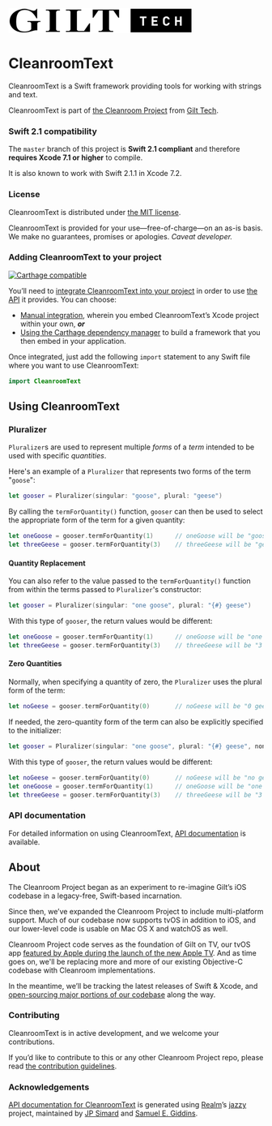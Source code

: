 ![Gilt Tech logo](https://raw.githubusercontent.com/gilt/Cleanroom/master/Assets/gilt-tech-logo.png)

# CleanroomText

CleanroomText is a Swift framework providing tools for working with strings and text.

CleanroomText is part of [the Cleanroom Project](https://github.com/gilt/Cleanroom) from [Gilt Tech](http://tech.gilt.com).



### Swift 2.1 compatibility

The `master` branch of this project is **Swift 2.1 compliant** and therefore **requires Xcode 7.1 or higher** to compile.

It is also known to work with Swift 2.1.1 in Xcode 7.2.

### License

CleanroomText is distributed under [the MIT license](/blob/master/LICENSE).

CleanroomText is provided for your use—free-of-charge—on an as-is basis. We make no guarantees, promises or apologies. *Caveat developer.*


### Adding CleanroomText to your project

[![Carthage compatible](https://img.shields.io/badge/Carthage-compatible-4BC51D.svg?style=flat)](https://github.com/Carthage/Carthage)

You’ll need to [integrate CleanroomText into your project](https://github.com/emaloney/CleanroomText/blob/master/INTEGRATION.md) in order to use [the API](https://rawgit.com/emaloney/CleanroomText/master/Documentation/API/index.html) it provides. You can choose:

- [Manual integration](https://github.com/emaloney/CleanroomText/blob/master/INTEGRATION.md#manual-integration), wherein you embed CleanroomText’s Xcode project within your own, **_or_**
- [Using the Carthage dependency manager](https://github.com/emaloney/CleanroomText/blob/master/INTEGRATION.md#carthage-integration) to build a framework that you then embed in your application.
 
Once integrated, just add the following `import` statement to any Swift file where you want to use CleanroomText:

```swift
import CleanroomText
```

## Using CleanroomText

### Pluralizer

`Pluralizer`s are used to represent multiple *forms* of a *term* intended to be used with specific *quantities*.

Here's an example of a `Pluralizer` that represents two forms of the term "`goose`":

```swift
let gooser = Pluralizer(singular: "goose", plural: "geese")
```

By calling the `termForQuantity()` function, `gooser` can then be used to select the appropriate form of the term for a given quantity:

```swift
let oneGoose = gooser.termForQuantity(1)      // oneGoose will be "goose"
let threeGeese = gooser.termForQuantity(3)    // threeGeese will be "geese"
```

#### Quantity Replacement

You can also refer to the value passed to the `termForQuantity()` function from within the terms passed to `Pluralizer`'s constructor:

```swift
let gooser = Pluralizer(singular: "one goose", plural: "{#} geese")
```

With this type of `gooser`, the return values would be different:

```swift
let oneGoose = gooser.termForQuantity(1)      // oneGoose will be "one goose"
let threeGeese = gooser.termForQuantity(3)    // threeGeese will be "3 geese"
```

#### Zero Quantities

Normally, when specifying a quantity of zero, the `Pluralizer` uses the plural form of the term:

```swift
let noGeese = gooser.termForQuantity(0)       // noGeese will be "0 geese"
```

If needed, the zero-quantity form of the term can also be explicitly specified to the initializer:

```swift
let gooser = Pluralizer(singular: "one goose", plural: "{#} geese", none: "no geese")
```

With this type of `gooser`, the return values would be different:

```swift
let noGeese = gooser.termForQuantity(0)       // noGeese will be "no geese"
let oneGoose = gooser.termForQuantity(1)      // oneGoose will be "one goose"
let threeGeese = gooser.termForQuantity(3)    // threeGeese will be "3 geese"
```



### API documentation

For detailed information on using CleanroomText, [API documentation](https://rawgit.com/emaloney/CleanroomText/master/Documentation/API/index.html) is available.


## About

The Cleanroom Project began as an experiment to re-imagine Gilt’s iOS codebase in a legacy-free, Swift-based incarnation. 

Since then, we’ve expanded the Cleanroom Project to include multi-platform support. Much of our codebase now supports tvOS in addition to iOS, and our lower-level code is usable on Mac OS X and watchOS as well.

Cleanroom Project code serves as the foundation of Gilt on TV, our tvOS app [featured by Apple during the launch of the new Apple TV](http://www.apple.com/apple-events/september-2015/). And as time goes on, we'll be replacing more and more of our existing Objective-C codebase with Cleanroom implementations.

In the meantime, we’ll be tracking the latest releases of Swift & Xcode, and [open-sourcing major portions of our codebase](https://github.com/gilt/Cleanroom#open-source-by-default) along the way.


### Contributing

CleanroomText is in active development, and we welcome your contributions.

If you’d like to contribute to this or any other Cleanroom Project repo, please read [the contribution guidelines](https://github.com/gilt/Cleanroom#contributing-to-the-cleanroom-project).


### Acknowledgements

[API documentation for CleanroomText](https://rawgit.com/emaloney/CleanroomText/master/Documentation/API/index.html) is generated using [Realm](http://realm.io)’s [jazzy](https://github.com/realm/jazzy/) project, maintained by [JP Simard](https://github.com/jpsim) and [Samuel E. Giddins](https://github.com/segiddins).

